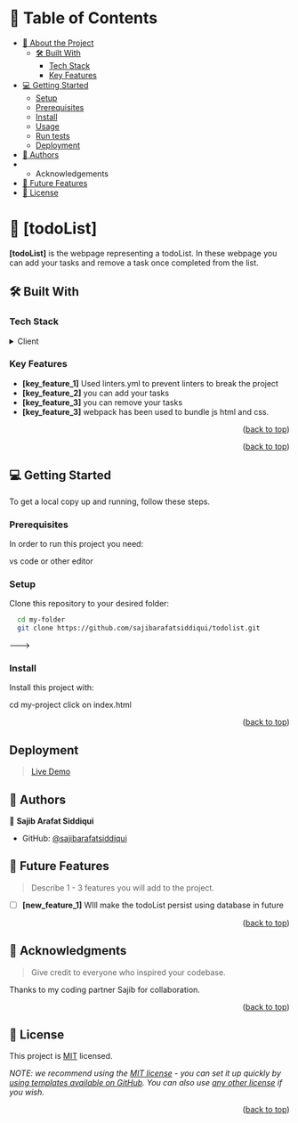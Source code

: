
# 📗 Table of Contents

- [📖 About the Project](#about-project)
  - [🛠 Built With](#built-with)
    - [Tech Stack](#tech-stack)
    - [Key Features](#key-features)
- [💻 Getting Started](#getting-started)
  - [Setup](#setup)
  - [Prerequisites](#prerequisites)
  - [Install](#install)
  - [Usage](#usage)
  - [Run tests](#run-tests)
  - [Deployment](#triangular_flag_on_post-deployment)
- [👥 Authors](#authors)
- - Acknowledgements
- [🔭 Future Features](#future-features)
- [📝 License](#license)

<!-- PROJECT DESCRIPTION -->

# 📖 [todoList] <a name="about-project"></a>

**[todoList]** is the webpage representing a todoList. In these webpage you can add your tasks and remove a task once completed from the list.   

## 🛠 Built With <a name="built-with"></a>

### Tech Stack <a name="tech-stack"></a>

<details>
  <summary>Client</summary>
  <ul>
    <li><a href="#">HTML</a></li>
    <li><a href="#">CSS</a></li>
    <li><a href="#">JAVASCRIPT</a></li>
  </ul>
</details>

<!-- Features -->

### Key Features <a name="key-features"></a>

- **[key_feature_1]** Used linters.yml to prevent linters to break the project
- **[key_feature_2]** you can add your tasks
- **[key_feature_3]** you can remove your tasks
- **[key_feature_3]** webpack has been used to bundle js html and css.
<p align="right">(<a href="#readme-top">back to top</a>)</p>


<p align="right">(<a href="#readme-top">back to top</a>)</p>

<!-- GETTING STARTED -->

## 💻 Getting Started <a name="getting-started"></a>


To get a local copy up and running, follow these steps.

### Prerequisites

In order to run this project you need:

vs code or other editor

### Setup

Clone this repository to your desired folder:

```sh 
  cd my-folder
  git clone https://github.com/sajibarafatsiddiqui/todolist.git
```
--->

### Install

Install this project with:


  cd my-project
  click on index.html

<p align="right">(<a href="#readme-top">back to top</a>)</p>

<!-- AUTHORS -->
## Deployment
 
 >[Live Demo](https://sajibarafatsiddiqui.github.io/todolist/dist/)
 
## 👥 Authors <a name="authors"></a>


👤 **Sajib Arafat Siddiqui**

- GitHub: [@sajibarafatsiddiqui](https://github.com/sajibarafatsiddiqui)

## 🔭 Future Features <a name="future-features"></a>

> Describe 1 - 3 features you will add to the project.

- [ ] **[new_feature_1]** WIll make the todoList persist using database in future


<p align="right">(<a href="#readme-top">back to top</a>)</p>

<!-- ACKNOWLEDGEMENTS -->

## 🙏 Acknowledgments <a name="acknowledgements"></a>

> Give credit to everyone who inspired your codebase.

Thanks to my coding partner Sajib for collaboration.

<p align="right">(<a href="#readme-top">back to top</a>)</p>

<!-- LICENSE -->

## 📝 License <a name="license"></a>

This project is [MIT](https://github.com/sajibarafatsiddiqui/todolist/blob/todolistbr1/LICENSE.MD) licensed.

_NOTE: we recommend using the [MIT license](https://choosealicense.com/licenses/mit/) - you can set it up quickly by [using templates available on GitHub](https://docs.github.com/en/communities/setting-up-your-project-for-healthy-contributions/adding-a-license-to-a-repository). You can also use [any other license](https://choosealicense.com/licenses/) if you wish._

<p align="right">(<a href="#readme-top">back to top</a>)</p>

